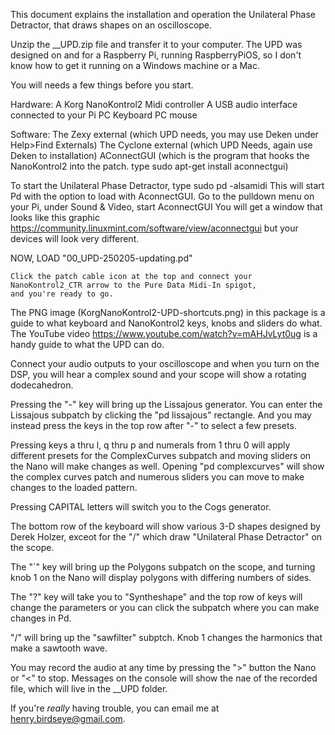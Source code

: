 This document explains the installation and operation the Unilateral Phase Detractor, that draws shapes
on an oscilloscope.

Unzip the __UPD.zip file and transfer it to your computer. The UPD was designed on and for a Raspberry Pi,
running RaspberryPiOS, so I don't know how to get it running on a Windows machine or a Mac.

You will needs a few things before you start.

Hardware:
A Korg NanoKontrol2 Midi controller
A USB audio interface connected to your Pi
PC Keyboard
PC mouse

Software:
The Zexy external (which UPD needs, you may use Deken under Help>Find Externals)
The Cyclone external (which UPD Needs, again use Deken to installation)
AConnectGUI (which is the program that hooks the NanoKontrol2 into the patch. type
		sudo apt-get install aconnectgui) 

To start the Unilateral Phase Detractor, type 
		sudo pd -alsamidi
			This will start Pd with the option to load with AconnectGUI.
	Go to the pulldown menu on your Pi, under Sound & Video, start AconnectGUI
	You will get a window that looks like this graphic https://community.linuxmint.com/software/view/aconnectgui
	but your devices will look very different.

NOW, LOAD "00_UPD-250205-updating.pd"

	Click the patch cable icon at the top and connect your NanoKontrol2_CTR arrow to the Pure Data Midi-In spigot,
	and you're ready to go.

The PNG image (KorgNanoKontrol2-UPD-shortcuts.png) in this package is a guide to what keyboard
and NanoKontrol2 keys, knobs and sliders do what. The YouTube video https://www.youtube.com/watch?v=mAHJvLyt0ug is
a handy guide to what the UPD can do.

Connect your audio outputs to your oscilloscope and when you turn on the DSP, you will hear a complex sound 
and your scope will show a rotating dodecahedron.

Pressing the "-" key will bring up the Lissajous generator. You can enter the Lissajous subpatch by clicking the 
	"pd lissajous" rectangle. And you may instead press the keys in the top row after "-" to select a few presets.
	
Pressing keys a thru l, q thru p and numerals from 1 thru 0 will apply different presets for the ComplexCurves
subpatch and moving sliders on the Nano will make changes as well. Opening "pd complexcurves" will show the complex
curves patch and numerous sliders you can move to make changes to the loaded pattern.

Pressing CAPITAL letters will switch you to the Cogs generator.

The bottom row of the keyboard will show various 3-D shapes designed by Derek Holzer, exceot for the "/" which draw 
"Unilateral Phase Detractor" on the scope.

The "`" key will bring up the Polygons subpatch on the scope, and turning knob 1 on the Nano will display
polygons with differing numbers of sides.

The "?" key will take you to "Syntheshape" and the top row of keys will change the parameters or you can
click the subpatch where you can make changes in Pd.

"/" will bring up the "sawfilter" subptch. Knob 1 changes the harmonics that make a sawtooth wave.

You may record the audio at any time by pressing the ">" button the Nano or "<" to stop. Messages on the 
console will show the nae of the recorded file, which will live in the __UPD folder.

If you're *really* having trouble, you can email me at henry.birdseye@gmail.com.









